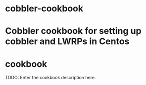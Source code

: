 
# cobbler-cookbook
Cobbler cookbook for setting up cobbler and LWRPs in Centos
=======
# cookbook

TODO: Enter the cookbook description here.
